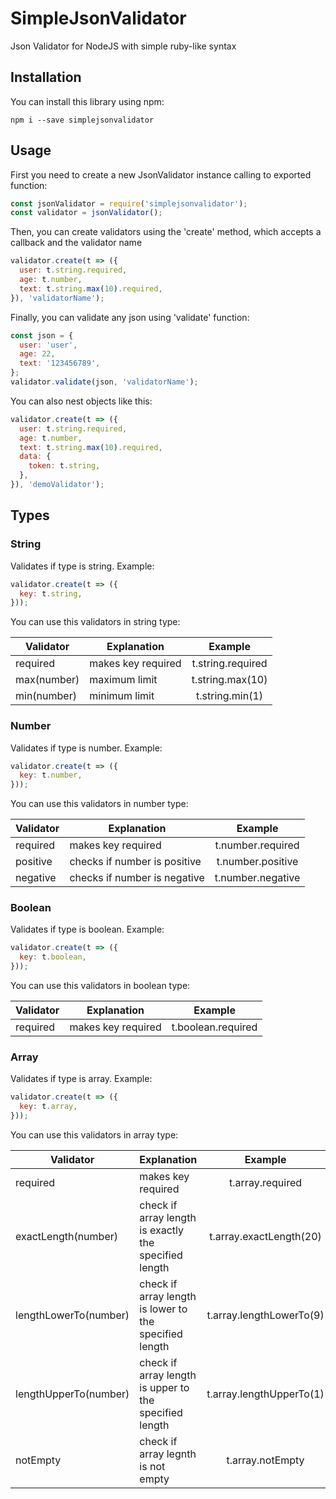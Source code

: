 # SimpleJsonValidator
Json Validator for NodeJS with simple ruby-like syntax

## Installation
You can install this library using npm:

`npm i --save simplejsonvalidator`

## Usage

First you need to create a new JsonValidator instance calling to exported function:

```javascript
const jsonValidator = require('simplejsonvalidator');
const validator = jsonValidator();
```

Then, you can create validators using the 'create' method, which accepts a callback and the validator name

```javascript
validator.create(t => ({
  user: t.string.required,  
  age: t.number,  
  text: t.string.max(10).required,  
}), 'validatorName');  
```

Finally, you can validate any json using 'validate' function:

```javascript
const json = {
  user: 'user',  
  age: 22,  
  text: '123456789',  
};  
validator.validate(json, 'validatorName');  
```

You can also nest objects like this:

```javascript
validator.create(t => ({
  user: t.string.required,
  age: t.number,
  text: t.string.max(10).required,
  data: {
    token: t.string,
  },
}), 'demoValidator');
```

## Types
### String
Validates if type is string. Example:

```javascript
validator.create(t => ({
  key: t.string,
}));
````

You can use this validators in string type:

| Validator     | Explanation        | Example              |
| ------------- | ------------------ |:--------------------:|
| required      | makes key required | t.string.required    |
| max(number)   | maximum limit      | t.string.max(10)     |
| min(number)   | minimum limit      | t.string.min(1)      |

### Number
Validates if type is number. Example:

```javascript
validator.create(t => ({
  key: t.number,
}));
````

You can use this validators in number type:

| Validator     | Explanation                  | Example              |
| ------------- | ---------------------------- |:--------------------:|
| required      | makes key required           | t.number.required    |
| positive      | checks if number is positive | t.number.positive    |
| negative      | checks if number is negative | t.number.negative    |

### Boolean
Validates if type is boolean. Example:

```javascript
validator.create(t => ({
  key: t.boolean,
}));
````

You can use this validators in boolean type:

| Validator     | Explanation        | Example              |
| ------------- | ------------------ |:--------------------:|
| required      | makes key required | t.boolean.required   |

### Array
Validates if type is array. Example:

```javascript
validator.create(t => ({
  key: t.array,
}));
````

You can use this validators in array type:

| Validator             | Explanation                                              | Example                  |
| --------------------- | -------------------------------------------------------- |:------------------------:|
| required              | makes key required                                       | t.array.required         |
| exactLength(number)   | check if array length is exactly the specified length    | t.array.exactLength(20)  |
| lengthLowerTo(number) | check if array length is lower to the specified length   | t.array.lengthLowerTo(9) |
| lengthUpperTo(number) | check if array length is upper to the specified length   | t.array.lengthUpperTo(1) |
| notEmpty              | check if array legnth is not empty                       | t.array.notEmpty         |


